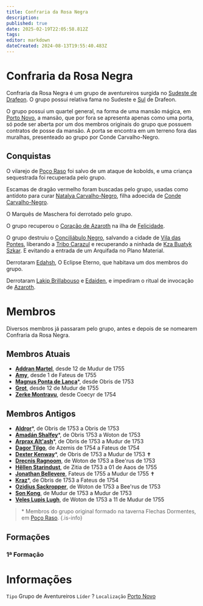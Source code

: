 ```yaml
---
title: Confraria da Rosa Negra
description: 
published: true
date: 2025-02-19T22:05:58.812Z
tags: 
editor: markdown
dateCreated: 2024-08-13T19:55:40.483Z
---
```


# Confraria da Rosa Negra
Confraria da Rosa Negra é um grupo de aventureiros surgida no [Sudeste de Drafeon](/lugares/plano-material/drafeon/sudeste-de-drafeon). O grupo possui relativa fama no Sudeste e [Sul](/lugares/plano-material/drafeon/sul-de-drafeon) de Drafeon.

O grupo possui um quartel general, na forma de uma mansão mágica, em [Porto Novo](/lugares/plano-material/drafeon/sudeste-de-drafeon/porto-novo), a mansão, que por fora se apresenta apenas como uma porta, só pode ser aberta por um dos membros originais do grupo que possuem contratos de posse da mansão. A porta se encontra em um terreno fora das muralhas, presenteado ao grupo por Conde Carvalho-Negro.

## Conquistas
O vilarejo de [Poço Raso](/lugares/plano-material/drafeon/sudeste-de-drafeon/poco-raso-vilarejo#poco-raso-vilarejo) foi salvo de um ataque de kobolds, e uma criança sequestrada foi recuperada pelo grupo.

Escamas de dragão vermelho foram buscadas pelo grupo, usadas como antídoto para curar [Natalya Carvalho-Negro](/individuos/natalya-carvalho-negro), filha adoecida de [Conde Carvalho-Negro](/individuos/conde-carvalho-negro).

O Marquês de Maschera foi derrotado pelo grupo.

O grupo recuperou o [Coração de Azaroth](/itens/coracao-de-azaroth#coracao-de-azaroth) na ilha de [Felicidade](/lugares/plano-material/drafeon/sudeste-de-drafeon/felicidade).

O grupo destruiu o [Conciliábulo Negro](/faccoes/faccoes-independentes/conciliabulo-negro), salvando a cidade de [Vila das Pontes](/lugares/plano-material/drafeon/sudeste-de-drafeon/vila-das-pontes), liberando a [Tribo Carazul](/faccoes/faccoes-independentes/tribo-carazul) e recuperando a ninhada de [Kza Buatyk Szkar](/lugares/plano-material/drafeon/sudeste-de-drafeon/bahia-escura/kzs-buatyk-szkar). E evitando a entrada de um Arquifada no Plano Material.

Derrotaram [Edahsh](/individuos/edahsh), O Eclipse Eterno, que habitava um dos membros do grupo.

Derrotaram [Lakip Brillabouso](/individuos/lakip-brillabouso) e [Edaiden](/individuos/edaiden), e impediram o ritual de invocação de [Azaroth](/individuos/azaroth).

# Membros
Diversos membros já passaram pelo grupo, antes e depois de se nomearem Confraria da Rosa Negra.

## Membros Atuais
- [**Addran Martel**](/individuos/personagens-de-jogadores/addran-martel), desde 12 de Mudur de 1755
- [**Amy**](/individuos/personagens-de-jogadores/amy), desde 1 de Fateus de 1755 
- [**Magnus Ponta de Lança**](/individuos/personagens-de-jogadores/magnus-ponta-de-lanca)*, desde Obris de 1753
- [**Grot**](/individuos/personagens-de-jogadores/grot), desde 12 de Mudur de 1755
- [**Zerke Montravu**](/individuos/personagens-de-jogadores/zerme-montravu), desde Coecyr de 1754

## Membros Antigos
- [**Aldror**](/individuos/personagens-de-jogadores/aldror)*, de Obris de 1753 a Obris de 1753
- [**Amadán Shalfey**](/individuos/personagens-de-jogadores/amadan)*, de Obris 1753 a Woton de 1753
- **[Arprax Alt'ash](/individuos/personagens-de-jogadores/arprax-altash)***, de Obris de 1753 a Mudur de 1753
- **[Dagor Tilgo](/individuos/personagens-de-jogadores/dagor-tilgo)**, de Azemis de 1754 a Fateus de 1754
- [**Dexter Kenway**](/individuos/personagens-de-jogadores/dexter-kenway)*, de Obris de 1753 a Mudur de 1753 ✝
- [**Drecnis Ragnoom**](/individuos/personagens-de-jogadores/drecnis-ragnoom), de Woton de 1753 a Bee'rus de 1753
- [**Hêllen Starindust**](/individuos/personagens-de-jogadores/hellen-starindust), de Zitia de 1753 a 01 de Aaos de 1755
- [**Jonathan Bellevere**](/individuos/personagens-de-jogadores/john), Fateus de 1755 a Mudur de 1755 ✝
- [**Kraz**](/individuos/personagens-de-jogadores/saile)*, de Obris de 1753 a Fateus de 1754
- [**Ozidius Sackropper**](/individuos/personagens-de-jogadores/ozidius-sackropper), de Woton de 1753 a Bee'rus de 1753
- **[Son Kong](/individuos/personagens-de-jogadores/son-kong)**, de Mudur de 1753 a Mudur de 1753
- [**Veles Lupis Lugh**](/individuos/personagens-de-jogadores/veles-lupis-lugh), de Woton de 1753 a 11 de Mudur de 1755

> \* Membros do grupo original formado na taverna Flechas Dormentes, em [Poço Raso](/lugares/plano-material/drafeon/sudeste-de-drafeon/poco-raso-vilarejo).
{.is-info}

## Formações
### 1ª Formação


# Informações
`Tipo` Grupo de Aventureiros
`Líder` ?
`Localização` [Porto Novo](/lugares/plano-material/drafeon/sudeste-de-drafeon/porto-novo)
